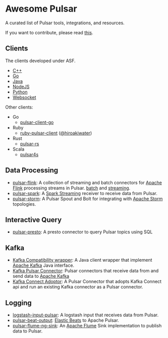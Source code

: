 # Awesome Pulsar

A curated list of Pulsar tools, integrations, and resources.

If you want to contribute, please read [this](CONTRIBUTING.md).

## Clients

The clients developed under ASF. 

- [C++](http://pulsar.apache.org/docs/en/client-libraries-cpp/)
- [Go](http://pulsar.apache.org/docs/en/client-libraries-go/)
- [Java](http://pulsar.apache.org/docs/en/client-libraries-java/)
- [NodeJS](https://github.com/apache/pulsar-client-node)
- [Python](http://pulsar.apache.org/docs/en/client-libraries-python/)
- [Websocket](http://pulsar.apache.org/docs/en/client-libraries-websocket/)

Other clients:

- Go
  - [pulsar-client-go](https://github.com/Comcast/pulsar-client-go)
- Ruby
  - [ruby-pulsar-client](https://github.com/hiroakiwater/ruby-pulsar-client) ([@hiroakiwater](https://github.com/hiroakiwater/ruby-pulsar-client))
- Rust
  - [pulsar-rs](https://github.com/wyyerd/pulsar-rs)
- Scala
  - [pulsar4s](https://github.com/sksamuel/pulsar4s)


## Data Processing

- [pulsar-flink](https://github.com/apache/pulsar/tree/master/examples/flink/src/main/java/org/apache/flink/batch/connectors/pulsar/example): A collection of streaming and batch connectors for [Apache Flink](http://flink.apache.org) processing streams in Pulsar. [batch](https://github.com/apache/pulsar/tree/master/examples/flink/src/main/java/org/apache/flink/batch/connectors/pulsar/example) and
  [streaming](https://github.com/apache/pulsar/tree/master/examples/flink/src/main/java/org/apache/flink/streaming/connectors/pulsar/example).
- [pulsar-spark](http://pulsar.apache.org/docs/en/adaptors-spark/): A [Spark Streaming](http://spark.apache.org) receiver to receive data from Pulsar.
- [pulsar-storm](http://pulsar.apache.org/docs/en/adaptors-storm): A Pulsar Spout and Bolt for integrating with [Apache Storm](http://storm.apache.org/) topologies.

## Interactive Query

- [pulsar-presto](http://pulsar.apache.org/docs/en/sql-overview/): A presto connector to query Pulsar topics using SQL

## Kafka

- [Kafka Compatibility wrapper](http://pulsar.apache.org/docs/en/adaptors-kafka/): A Java client wrapper that implement [Apache Kafka](http://kafka.apache.org) Java interface.
- [Kafka Pulsar Connector](http://pulsar.apache.org/docs/en/io-kafka/): Pulsar connectors that receive data from and send data to [Apache Kafka](http://kafka.apache.org)
- [Kafka Connect Adoptor](): A Pulsar Connector that adopts Kafka Connect api and run an existing Kafka connector as a Pulsar connector.

## Logging

- [logstash-input-pulsar](https://github.com/se7enkings/logstash-input-pulsar): A logstash input that receives data from Pulsar.
- [pulsar-beat-output](https://github.com/streamnative/pulsar-beat-output): [Elastic Beats](https://github.com/elastic/beats) to Apache Pulsar.
- [pulsar-flume-ng-sink](https://github.com/streamnative/pulsar-flume-ng-sink): An [Apache Flume](https://github.com/apache/flume) Sink implementation to publish data to Pulsar.
